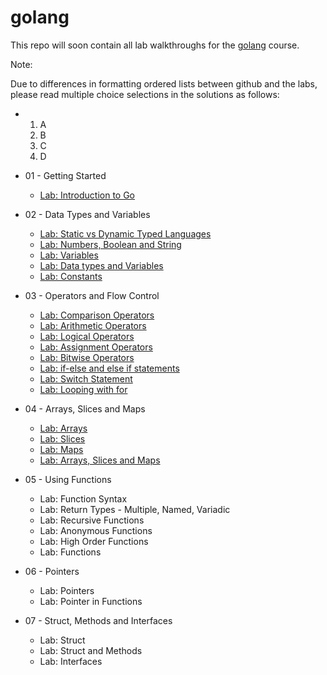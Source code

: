 # golang

This repo will soon contain all lab walkthroughs for the [golang](https://github.com/kodekloudhub/golang.git) course.

Note:

Due to differences in formatting ordered lists between github and the labs, please read multiple choice selections in the solutions as follows:

* 
    1. A
    1. B
    1. C
    1. D


* 01 - Getting Started
    * [Lab: Introduction to Go](./docs/01-getting-started/01-introduction-to-go.md)
* 02 - Data Types and Variables
    * [Lab: Static vs Dynamic Typed Languages](./docs/02-data-types-and-variables/01-static-vs-dynamic-typed-languages.md)
    * [Lab: Numbers, Boolean and String](./docs/02-data-types-and-variables/02-number-boolean-and-string.md)
    * [Lab: Variables](./docs/02-data-types-and-variables/03-variables.md)
    * [Lab: Data types and Variables](./docs/02-data-types-and-variables/04-data-types-and-variables.md)
    * [Lab: Constants](./docs/02-data-types-and-variables/05-constants.md)
* 03 - Operators and Flow Control
    * [Lab: Comparison Operators](./docs/03-operators-and-flow-control/01-comparison-operators.md)
    * [Lab: Arithmetic Operators](./docs/03-operators-and-flow-control/02-arithmetic-operators.md)
    * [Lab: Logical Operators](./docs/03-operators-and-flow-control/03-logical-operators.md)
    * [Lab: Assignment Operators](./docs/03-operators-and-flow-control/04-assignment-operators.md)
    * [Lab: Bitwise Operators](./docs/03-operators-and-flow-control/05-bitwise-operators.md)
    * [Lab: if-else and else if statements](./docs/03-operators-and-flow-control/06-if-else-and-elseif-statements.md)
    * [Lab: Switch Statement](./docs/03-operators-and-flow-control/07-switch-statement.md)
    * [Lab: Looping with for](./docs/03-operators-and-flow-control/08-looping-with-for.md)
* 04 - Arrays, Slices and Maps
    * [Lab: Arrays](./docs/04-arrays-slices-and-maps/01-arrays.md)
    * [Lab: Slices](./docs/04-arrays-slices-and-maps/02-slices.md)
    * [Lab: Maps](./docs/04-arrays-slices-and-maps/03-maps.md)
    * [Lab: Arrays, Slices and Maps](./docs/04-arrays-slices-and-maps/04-arrays-slices-and-maps.md)
* 05 - Using Functions
    * Lab: Function Syntax
    * Lab: Return Types - Multiple, Named, Variadic
    * Lab: Recursive Functions
    * Lab: Anonymous Functions
    * Lab: High Order Functions
    * Lab: Functions
* 06 - Pointers
    * Lab: Pointers
    * Lab: Pointer in Functions
* 07 - Struct, Methods and Interfaces
    * Lab: Struct
    * Lab: Struct and Methods
    * Lab: Interfaces





